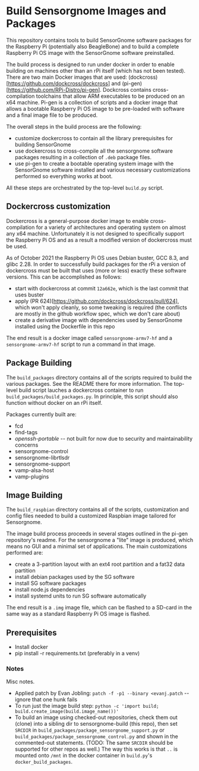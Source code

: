 # Build Sensorgnome Images and Packages

This repository contains tools to build SensorGnome software packages for the Raspberry Pi
(potentially also BeagleBone) and to build a complete Raspberry Pi OS image with the
SensorGnome software preinstalled.

The build process is designed to run under docker in order to enable building on machines
other than an rPi itself (which has not been tested). There are two main Docker images that are used:
(dockcross)[https://github.com/dockcross/dockcross] and (pi-gen)[https://github.com/RPi-Distro/pi-gen].
Dockcross contains cross-compilation toolchains that allow ARM executables to be produced on an x64
machine. Pi-gen is a collection of scripts and a docker image that allows a bootable Raspberry
Pi OS image to be pre-loaded with software and a final image file to be produced.

The overall steps in the build process are the following:
- customize dockercross to contain all the library prerequisites for building SensorGnome
- use dockercross to cross-compile all the sensorgnome software packages resulting in a collection of `.deb` package files.
- use pi-gen to create a bootable operating system image with the SensorGnome software installed
  and various necessary customizations performed so everything works at boot.

All these steps are orchestrated by the top-level `build.py` script.

## Dockercross customization

Dockercross is a general-purpose docker image to enable cross-compilation for a variety of architectures
and operating system on almost any x64 machine. Unfortunately it is not designed to specifically
support the Raspberry Pi OS and as a result a modified version of dockercross must be used.

As of October 2021 the Raspberry Pi OS uses Debian buster, GCC 8.3, and glibc 2.28.
In order to successfully build packages for the rPi a version of dockercross must be built that
uses (more or less) exactly these software versions. This can be accomplished as follows:
- start with dockercross at commit `12a662e`, which is the last commit that uses buster
- apply (PR 624)[https://github.com/dockcross/dockcross/pull/624], which won't apply cleanly, so
  some tweaking is required (the conflicts are mostly in the github workflow spec, which we don't
  care about)
- create a derivative image with dependencies used by SensorGnome installed using the
  Dockerfile in this repo

The end result is a docker image called `sensorgnome-armv7-hf` and a `sensorgnome-armv7-hf`
script to run a command in that image.

## Package Building

The `build_packages` directory contains all of the scripts required to build the various packages.
See the README there for more information.
The top-level build script lauches a dockercross container to run `build_packages/build_packages.py`.
In principle, this script should also function without docker on an rPi itself.

Packages currently built are:

- fcd
- find-tags
- _openssh-portable_ -- not built for now due to security and maintainability concerns
- sensorgnome-control
- sensorgnome-librtlsdr
- sensorgnome-support
- vamp-alsa-host
- vamp-plugins

## Image Building

The `build_raspbian` directory contains all of the scripts, customization and config files needed to
build a customized Raspbian image tailored for Sensorgnome.

The image build process proceeds in several stages outlined in the pi-gen repository's readme.
For the sensorgnome a "lite" image is produced, which means no GUI and a minimal set of applications.
The main customizations performed are:
- create a 3-partition layout with an ext4 root partition and a fat32 data partition
- install debian packages used by the SG software
- install SG software packages
- install node.js dependencies
- install systemd units to run SG software automatically

The end result is a `.img` image file, which can be flashed to a SD-card in the same way as a
standard Raspberry Pi OS image is flashed.

## Prerequisites

- Install docker
- pip install -r requirements.txt (preferably in a venv)

### Notes

Misc notes.

- Applied patch by Evan Jobling: `patch -f -p1 --binary <evanj.patch` -- ignore that one hunk fails
- To run just the image build step:
  `python -c 'import build; build.create_image(build.image_name())'`
- To build an image using checked-out repositories, check them out (clone) into a sibling dir
  to sensorgnome-build (this repo), then set `SRCDIR` in
  `build_packages/package_sensorgnome_support.py` or
  `build_packages/package_sensorgnome_control.py` and shown in the commented-out statements.
  (TODO: The same `SRCDIR` should be supported for other repos as well.)
  The way this works is that `..` is mounted onto `/mnt` in the docker container
  in `build.py`'s `docker_build_packages`.
